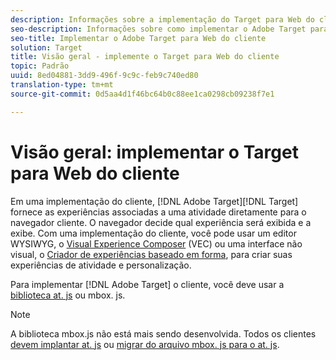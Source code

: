 ```yaml
---
description: Informações sobre a implementação do Target para Web do cliente.
seo-description: Informações sobre como implementar o Adobe Target para Web do cliente.
seo-title: Implementar o Adobe Target para Web do cliente
solution: Target
title: Visão geral - implemente o Target para Web do cliente
topic: Padrão
uuid: 8ed04881-3dd9-496f-9c9c-feb9c740ed80
translation-type: tm+mt
source-git-commit: 0d5aa4d1f46bc64b0c88ee1ca0298cb09238f7e1

---
```



# Visão geral: implementar o Target para Web do cliente

Em uma implementação do cliente, [!DNL Adobe Target][!DNL Target] fornece as experiências associadas a uma atividade diretamente para o navegador cliente. O navegador decide qual experiência será exibida e a exibe. Com uma implementação do cliente, você pode usar um editor WYSIWYG, o [Visual Experience Composer](/help/c-experiences/c-visual-experience-composer/visual-experience-composer.md) (VEC) ou uma interface não visual, o [Criador de experiências baseado em forma](/help/c-experiences/form-experience-composer.md), para criar suas experiências de atividade e personalização.

Para implementar [!DNL Adobe Target] o cliente, você deve usar a [biblioteca at. js](/help/c-implementing-target/c-implementing-target-for-client-side-web/c-how-atjs-works/how-atjs-works.md) ou mbox. js.

>[!NOTE]
>
>A biblioteca mbox.js não está mais sendo desenvolvida. Todos os clientes [devem implantar at. js](/help/c-implementing-target/c-implementing-target-for-client-side-web/how-to-deployatjs/how-to-deployatjs.md) ou [migrar do arquivo mbox. js para o at. js](/help/c-implementing-target/c-implementing-target-for-client-side-web/t-mbox-download/c-target-atjs-implementation/target-migrate-atjs.md).
